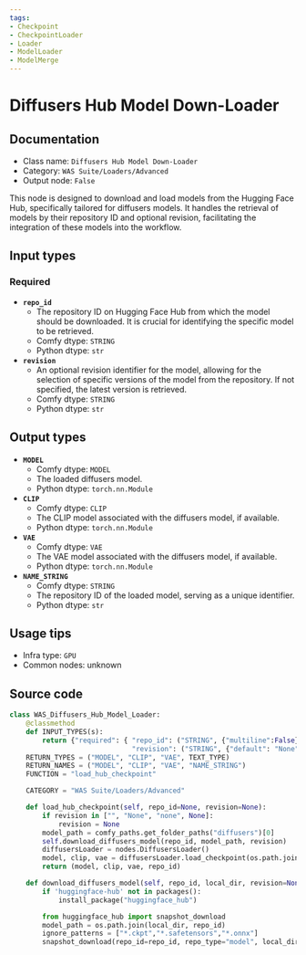 ```yaml
---
tags:
- Checkpoint
- CheckpointLoader
- Loader
- ModelLoader
- ModelMerge
---
```


# Diffusers Hub Model Down-Loader
## Documentation
- Class name: `Diffusers Hub Model Down-Loader`
- Category: `WAS Suite/Loaders/Advanced`
- Output node: `False`

This node is designed to download and load models from the Hugging Face Hub, specifically tailored for diffusers models. It handles the retrieval of models by their repository ID and optional revision, facilitating the integration of these models into the workflow.
## Input types
### Required
- **`repo_id`**
    - The repository ID on Hugging Face Hub from which the model should be downloaded. It is crucial for identifying the specific model to be retrieved.
    - Comfy dtype: `STRING`
    - Python dtype: `str`
- **`revision`**
    - An optional revision identifier for the model, allowing for the selection of specific versions of the model from the repository. If not specified, the latest version is retrieved.
    - Comfy dtype: `STRING`
    - Python dtype: `str`
## Output types
- **`MODEL`**
    - Comfy dtype: `MODEL`
    - The loaded diffusers model.
    - Python dtype: `torch.nn.Module`
- **`CLIP`**
    - Comfy dtype: `CLIP`
    - The CLIP model associated with the diffusers model, if available.
    - Python dtype: `torch.nn.Module`
- **`VAE`**
    - Comfy dtype: `VAE`
    - The VAE model associated with the diffusers model, if available.
    - Python dtype: `torch.nn.Module`
- **`NAME_STRING`**
    - Comfy dtype: `STRING`
    - The repository ID of the loaded model, serving as a unique identifier.
    - Python dtype: `str`
## Usage tips
- Infra type: `GPU`
- Common nodes: unknown


## Source code
```python
class WAS_Diffusers_Hub_Model_Loader:
    @classmethod
    def INPUT_TYPES(s):
        return {"required": { "repo_id": ("STRING", {"multiline":False}),
                              "revision": ("STRING", {"default": "None", "multiline":False})}}
    RETURN_TYPES = ("MODEL", "CLIP", "VAE", TEXT_TYPE)
    RETURN_NAMES = ("MODEL", "CLIP", "VAE", "NAME_STRING")
    FUNCTION = "load_hub_checkpoint"

    CATEGORY = "WAS Suite/Loaders/Advanced"

    def load_hub_checkpoint(self, repo_id=None, revision=None):
        if revision in ["", "None", "none", None]:
            revision = None
        model_path = comfy_paths.get_folder_paths("diffusers")[0]
        self.download_diffusers_model(repo_id, model_path, revision)
        diffusersLoader = nodes.DiffusersLoader()
        model, clip, vae = diffusersLoader.load_checkpoint(os.path.join(model_path, repo_id))
        return (model, clip, vae, repo_id)

    def download_diffusers_model(self, repo_id, local_dir, revision=None):
        if 'huggingface-hub' not in packages():
            install_package("huggingface_hub")

        from huggingface_hub import snapshot_download
        model_path = os.path.join(local_dir, repo_id)
        ignore_patterns = ["*.ckpt","*.safetensors","*.onnx"]
        snapshot_download(repo_id=repo_id, repo_type="model", local_dir=model_path, revision=revision, use_auth_token=False, ignore_patterns=ignore_patterns)

```
